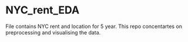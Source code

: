 # NYC_rent_EDA

File contains NYC rent and location for 5 year. 
This repo concentartes on preprocessing and visualising the data.
